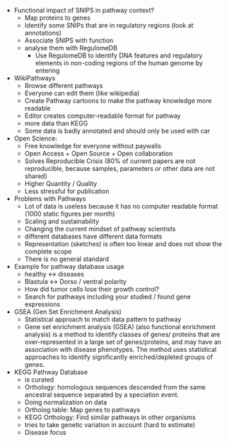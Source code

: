 * Functional impact of SNIPS in pathway context?
    * Map proteins to genes
    * Identify some SNIPs that are in regulatory regions (look at annotations)
    * Associate SNIPS with function 
    * analyse them with RegulomeDB 
        * Use RegulomeDB to identify DNA features and regulatory elements in non-coding regions of the human genome by entering
* WikiPathways
    * Browse different pathways
    * Everyone can edit them (like wikipedia)
    * Create Pathway cartoons to make the pathway knowledge more readable
    * Editor creates computer-readable format for pathway
    * more data than KEGG
    * Some data is badly annotated and should only be used with car
* Open Science:
    * Free knowledge for everyone without paywalls 
    * Open Access + Open Source + Open collaboration
    * Solves Reproducible Crisis (80% of current papers are not reproducible, because samples, parameters or other data are not shared)
    * Higher Quantity / Quality 
    * Less stressful for publication
* Problems with Pathways
    * Lot of data is useless because it has no computer readable format (1000 static figures per month)
    * Scaling and sustainability
    * Changing the current mindset of pathway scientists
    * different databases have different data formats
    * Representation (sketches) is often too linear and does not show the complete scope
    * There is no general standard
* Example for pathway database usage
    * healthy <-> diseases
    * Blastula <-> Dorso / ventral polarity
    * How did tumor cells lose their growth control?
    * Search for pathways including your studied / found gene expressions
* GSEA (Gen Set Enrichment Analysis)
    * Statistical approach to match data pattern to pathway
    * Gene set enrichment analysis (GSEA) (also functional enrichment analysis) is a method to identify classes of genes/ proteins that are over-represented in a large set of genes/proteins, and may have an association with disease phenotypes. The method uses statistical approaches to identify significantly enriched/depleted groups of genes.
* KEGG Pathway Database
	* is curated
    * Orthology: homologous sequences descended from the same ancestral sequence separated by a speciation event.
    * Doing normalization on data
    * Ortholog table: Map genes to pathways
    * KEGG Orthology: Find similar pathways in other organisms
    * tries to take genetic variation in account (hard to estimate)
    * Disease focus
